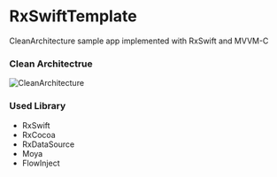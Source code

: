 # RxSwiftTemplate

CleanArchitecture sample app implemented with RxSwift and MVVM-C

### Clean Architectrue
![CleanArchitecture](https://i.imgur.com/Nk1Mi6Y.png)

### Used Library
* RxSwift
* RxCocoa
* RxDataSource
* Moya
* FlowInject
